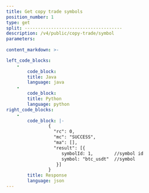 ```yaml
---
title: Get copy trade symbols
position_number: 1
type: get
split: -------------------------------------
description: /v4/public/copy-trade/symbol
parameters:
 
content_markdown: >-

left_code_blocks:
    -
        code_block:
        title: Java
        language: java
    -
        code_block:
        title: Python
        language: python
right_code_blocks:
    -
        code_block: |-
                {
                  "rc": 0,
                  "mc": "SUCCESS",
                  "ma": [],
                  "result": [{
                     symbolId: 1,        //symbol id
                     symbol: "btc_usdt"  //symbol
                   }]
                }
        title: Response
        language: json
---
```

